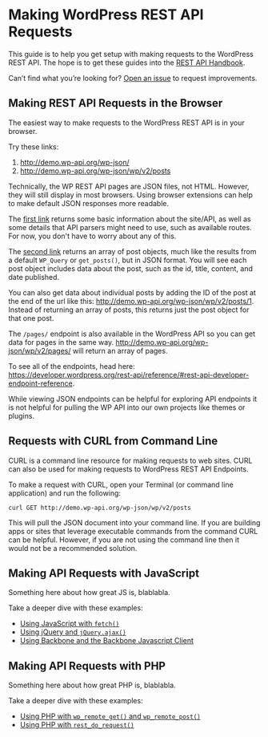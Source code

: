 # Making WordPress REST API Requests

This guide is to help you get setup with making requests to the WordPress REST API. The hope is to get these guides into the [REST API Handbook](https://developer.wordpress.org/rest-api/).

Can’t find what you’re looking for? [Open an issue](https://github.com/JulienMelissas/wp-api-guides/issues) to request improvements.


## Making REST API Requests in the Browser

The easiest way to make requests to the WordPress REST API is in your browser.

Try these links:
1. http://demo.wp-api.org/wp-json/
2. http://demo.wp-api.org/wp-json/wp/v2/posts

Technically, the WP REST API pages are JSON files, not HTML. However, they will still display in most browsers. Using browser extensions can help to make default JSON responses more readable.

The [first link](http://demo.wp-api.org/wp-json/) returns some basic information about the site/API, as well as some details that API parsers might need to use, such as available routes. For now, you don't have to worry about any of this.

The [second link](http://demo.wp-api.org/wp-json/wp/v2/posts) returns an array of post objects, much like the results from a default `WP_Query` or `get_posts()`, but in JSON format. You will see each post object includes data about the post, such as the id, title, content, and date published.
 
You can also get data about individual posts by adding the ID of the post at the end of the url like this: http://demo.wp-api.org/wp-json/wp/v2/posts/1. Instead of returning an array of posts, this returns just the post object for that one post.
   
The `/pages/` endpoint is also available in the WordPress API so you can get data for pages in the same way. http://demo.wp-api.org/wp-json/wp/v2/pages/ will return an array of pages.

To see all of the endpoints, head here: https://developer.wordpress.org/rest-api/reference/#rest-api-developer-endpoint-reference.

While viewing JSON endpoints can be helpful for exploring API endpoints it is not helpful for pulling the WP API into our own projects like themes or plugins.


## Requests with CURL from Command Line

CURL is a command line resource for making requests to web sites.  CURL can also be used for making requests to WordPress REST API Endpoints.

To make a request with CURL, open your Terminal (or command line application) and run the following:

```
curl GET http://demo.wp-api.org/wp-json/wp/v2/posts
```

This will pull the JSON document into your command line.  If you are building apps or sites that leverage executable commands from the command CURL can be helpful.  However, if you are not using the command line then it would not be a recommended solution.


## Making API Requests with JavaScript

Something here about how great JS is, blablabla.

Take a deeper dive with these examples:
 - [Using JavaScript with `fetch()`](example-javascript-and-fetch.md)
 - [Using jQuery and `jQuery.ajax()`](example-jquery-ajax.md)
 - [Using Backbone and the Backbone Javascript Client](example-backbone-wpapi-client.md)


## Making API Requests with PHP

Something here about how great PHP is, blablabla.

Take a deeper dive with these examples:
 - [Using PHP with `wp_remote_get()` and `wp_remote_post()`](example-php-remote.md)
 - [Using PHP with `rest_do_request()`](example-php-rest-do-request.md)
 